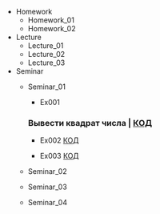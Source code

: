 - Homework
    - Homework_01
    - Homework_02
- Lecture
    - Lecture_01
    - Lecture_02
    - Lecture_03
- Seminar
    - Seminar_01
        
        - Ex001 
        ### Вывести квадрат числа | [КОД](C:\Users\Admin\Desktop\C_SHARP\Seminar\Seminar_01\Ex001\Program.cs)
        
        - Ex002 [КОД](C:\Users\Admin\Desktop\C_SHARP\Seminar\Seminar_01\Ex002\Program.cs)
        
        - Ex003 [КОД](C:\Users\Admin\Desktop\C_SHARP\Seminar\Seminar_01\Ex003\Program.cs)
    - Seminar_02
    - Seminar_03
    - Seminar_04